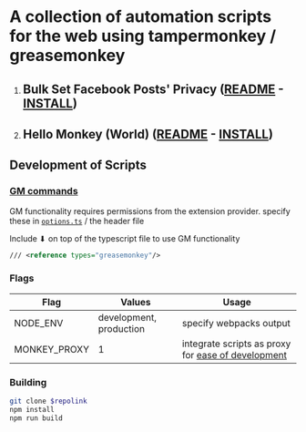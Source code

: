 # A collection of automation scripts for the web using tampermonkey / greasemonkey

1) ## Bulk Set Facebook Posts' Privacy ([README](./FacebookBulkPrivacy$$/README.md) - [INSTALL](./dist/FacebookBulkPrivacy/FacebookBulkPrivacy.user.js))

2) ## Hello Monkey (World) ([README](./HelloMonkey/README.md) - [INSTALL](./dist/HelloMonkey/HelloMonkey.user.js))

## Development of Scripts

### [GM commands](https://wiki.greasespot.net/Category:API_Reference)

GM functionality requires permissions from the extension provider. specify these in [`options.ts`](HelloMonkey/options.ts) / the header file

Include ⬇ on top of the typescript file to use GM functionality

```xml
/// <reference types="greasemonkey"/>
```

### Flags

| Flag         | Values                  | Usage                                                                                                                                                                           |
| ------------ | ----------------------- | ------------------------------------------------------------------------------------------------------------------------------------------------------------------------------- |
| NODE_ENV     | development, production | specify webpacks output                                                                                                                                                         |
| MONKEY_PROXY | 1                       | integrate scripts as proxy for [ease of development](https://www.npmjs.com/package/webpack-userscript#:~:text=integration%20with%20webpack%20dev%20server%20and%20tampermonkey) |

### Building

```bash
git clone $repolink
npm install
npm run build
```
